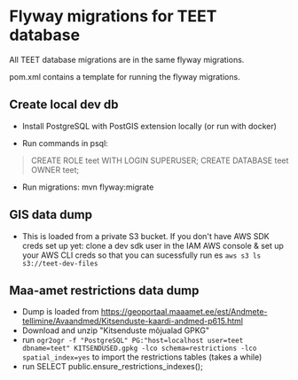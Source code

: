 # Flyway migrations for TEET database

All TEET database migrations are in the same flyway migrations.

pom.xml contains a template for running the flyway migrations.

## Create local dev db

* Install PostgreSQL with PostGIS extension locally (or run with docker)

* Run commands in psql:

> CREATE ROLE teet WITH LOGIN SUPERUSER;
> CREATE DATABASE teet OWNER teet;


* Run migrations: mvn flyway:migrate

## GIS data dump

* This is loaded from a private S3 bucket. If you don't have AWS SDK creds set up yet: clone a dev sdk user in the IAM AWS console & set up your AWS CLI creds so that you can sucessfully run es `aws s3 ls  s3://teet-dev-files`


## Maa-amet restrictions data dump

* Dump is loaded from https://geoportaal.maaamet.ee/est/Andmete-tellimine/Avaandmed/Kitsenduste-kaardi-andmed-p615.html
* Download and unzip "Kitsenduste mõjualad GPKG"
* run `ogr2ogr -f "PostgreSQL" PG:"host=localhost user=teet dbname=teet" KITSENDUSED.gpkg -lco schema=restrictions -lco spatial_index=yes` to import the restrictions tables (takes a while)
* run SELECT public.ensure_restrictions_indexes();
